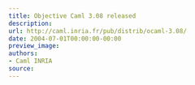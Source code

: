 ```yaml
---
title: Objective Caml 3.08 released
description:
url: http://caml.inria.fr/pub/distrib/ocaml-3.08/
date: 2004-07-01T00:00:00-00:00
preview_image:
authors:
- Caml INRIA
source:
---
```



